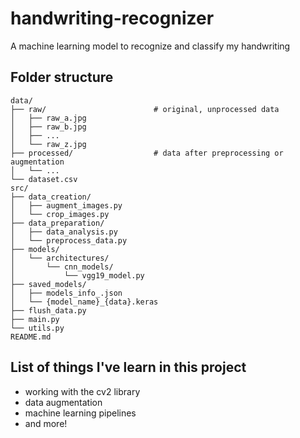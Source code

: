 # handwriting-recognizer
A machine learning model to recognize and classify my handwriting

## Folder structure
```text
data/
├── raw/                        # original, unprocessed data
│   ├── raw_a.jpg
│   ├── raw_b.jpg
│   ├── ...
│   └── raw_z.jpg
├── processed/                  # data after preprocessing or augmentation
│   └── ...
└── dataset.csv
src/
├── data_creation/
│   ├── augment_images.py
│   └── crop_images.py
├── data_preparation/
│   ├── data_analysis.py
│   └── preprocess_data.py
├── models/
│   └── architectures/
│       └── cnn_models/
│           └── vgg19_model.py
├── saved_models/
│   ├── models_info_.json
│   └── {model_name}_{data}.keras
├── flush_data.py
├── main.py
└── utils.py
README.md
```


## List of things I've learn in this project
- working with the cv2 library
- data augmentation
- machine learning pipelines
- and more!
